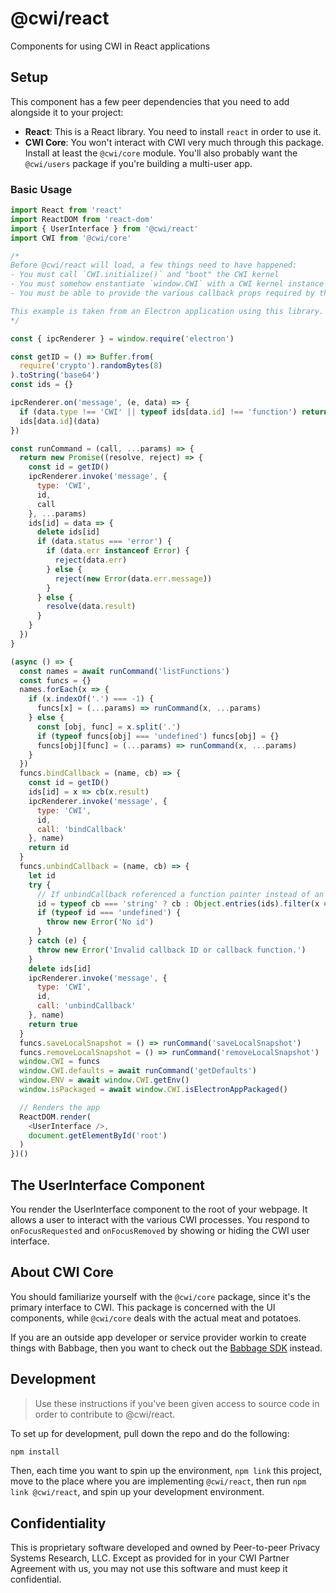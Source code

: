 # @cwi/react

Components for using CWI in React applications

## Setup

This component has a few peer dependencies that you need to add alongside it to your project:

- **React**: This is a React library. You need to install `react` in order to use it.
- **CWI Core**: You won't interact with CWI very much through this package. Install at least the `@cwi/core` module. You'll also probably want the `@cwi/users` package if you're building a multi-user app.

### Basic Usage

```js
import React from 'react'
import ReactDOM from 'react-dom'
import { UserInterface } from '@cwi/react'
import CWI from '@cwi/core'

/*
Before @cwi/react will load, a few things need to have happened:
- You must call `CWI.initialize()` and "boot" the CWI kernel
- You must somehow enstantiate `window.CWI` with a CWI kernel instance
- You must be able to provide the various callback props required by the UI

This example is taken from an Electron application using this library.
*/

const { ipcRenderer } = window.require('electron')

const getID = () => Buffer.from(
  require('crypto').randomBytes(8)
).toString('base64')
const ids = {}

ipcRenderer.on('message', (e, data) => {
  if (data.type !== 'CWI' || typeof ids[data.id] !== 'function') return
  ids[data.id](data)
})

const runCommand = (call, ...params) => {
  return new Promise((resolve, reject) => {
    const id = getID()
    ipcRenderer.invoke('message', {
      type: 'CWI',
      id,
      call
    }, ...params)
    ids[id] = data => {
      delete ids[id]
      if (data.status === 'error') {
        if (data.err instanceof Error) {
          reject(data.err)
        } else {
          reject(new Error(data.err.message))
        }
      } else {
        resolve(data.result)
      }
    }
  })
}

(async () => {
  const names = await runCommand('listFunctions')
  const funcs = {}
  names.forEach(x => {
    if (x.indexOf('.') === -1) {
      funcs[x] = (...params) => runCommand(x, ...params)
    } else {
      const [obj, func] = x.split('.')
      if (typeof funcs[obj] === 'undefined') funcs[obj] = {}
      funcs[obj][func] = (...params) => runCommand(x, ...params)
    }
  })
  funcs.bindCallback = (name, cb) => {
    const id = getID()
    ids[id] = x => cb(x.result)
    ipcRenderer.invoke('message', {
      type: 'CWI',
      id,
      call: 'bindCallback'
    }, name)
    return id
  }
  funcs.unbindCallback = (name, cb) => {
    let id
    try {
      // If unbindCallback referenced a function pointer instead of an ID, the ID needs to be rediscovered by finding the right function.
      id = typeof cb === 'string' ? cb : Object.entries(ids).filter(x => x[1] === cb)[0][0]
      if (typeof id === 'undefined') {
        throw new Error('No id')
      }
    } catch (e) {
      throw new Error('Invalid callback ID or callback function.')
    }
    delete ids[id]
    ipcRenderer.invoke('message', {
      type: 'CWI',
      id,
      call: 'unbindCallback'
    }, name)
    return true
  }
  funcs.saveLocalSnapshot = () => runCommand('saveLocalSnapshot')
  funcs.removeLocalSnapshot = () => runCommand('removeLocalSnapshot')
  window.CWI = funcs
  window.CWI.defaults = await runCommand('getDefaults')
  window.ENV = await window.CWI.getEnv()
  window.isPackaged = await window.CWI.isElectronAppPackaged()

  // Renders the app
  ReactDOM.render(
    <UserInterface />,
    document.getElementById('root')
  )
})()
```

## The UserInterface Component

You render the UserInterface component to the root of your webpage. It allows a user to interact with the various CWI processes. You respond to `onFocusRequested` and `onFocusRemoved` by showing or hiding the CWI user interface.

## About CWI Core

You should familiarize yourself with the `@cwi/core` package, since it's the primary interface to CWI. This package is concerned with the UI components, while `@cwi/core` deals with the actual meat and potatoes.

If you are an outside app developer or service provider workin to create things with Babbage, then you want to check out the [Babbage SDK](https://projectbabbage.com/sdk) instead.

## Development

> Use these instructions if you've been given access to source code in order to contribute to @cwi/react.

To set up for development, pull down the repo and do the following:

```bash
npm install
```

Then, each time you want to spin up the environment, `npm link` this project, move to the place where you are implementing `@cwi/react`, then run `npm link @cwi/react`, and spin up your development environment.

## Confidentiality

This is proprietary software developed and owned by Peer-to-peer Privacy Systems Research, LLC. 
Except as provided for in your CWI Partner Agreement with us, you may not use this software and 
must keep it confidential.